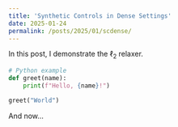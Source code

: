 ```yaml
---
title: 'Synthetic Controls in Dense Settings'
date: 2025-01-24
permalink: /posts/2025/01/scdense/
---
```


In this post, I demonstrate the $\ell_2$ relaxer.

```python
# Python example
def greet(name):
    print(f"Hello, {name}!")

greet("World")
```

And now...
